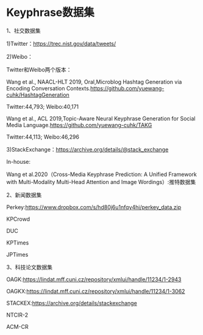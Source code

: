 # Keyphrase数据集

1、社交数据集

1)Twitter：https://trec.nist.gov/data/tweets/

2)Weibo：

Twitter和Weibo两个版本：

Wang et al., NAACL-HLT 2019, Oral,Microblog Hashtag Generation via Encoding Conversation Contexts.https://github.com/yuewang-cuhk/HashtagGeneration

Twitter:44,793;
Weibo:40,171

Wang et al., ACL 2019,Topic-Aware Neural Keyphrase Generation for Social Media Language.https://github.com/yuewang-cuhk/TAKG

Twitter:44,113;
Weibo:46,296


3)StackExchange：https://archive.org/details/@stack_exchange



In-house:

Wang et al.2020（Cross-Media Keyphrase Prediction: A Unified Framework with Multi-Modality Multi-Head Attention and Image Wordings）:推特数据集

2、新闻数据集

Perkey:https://www.dropbox.com/s/hd80j6u1nfqy4hi/perkey_data.zip

KPCrowd

DUC

KPTimes 

JPTimes


3、科技论文数据集

OAGK:https://lindat.mff.cuni.cz/repository/xmlui/handle/11234/1-2943

OAGKX:https://lindat.mff.cuni.cz/repository/xmlui/handle/11234/1-3062

STACKEX:https://archive.org/details/stackexchange

NTCIR-2

ACM-CR
